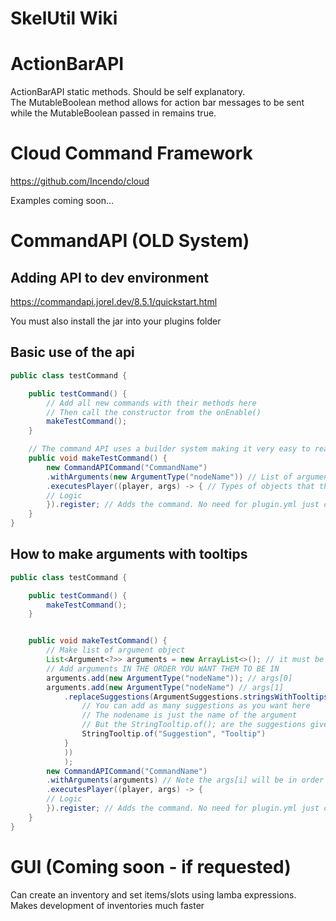 # SkelUtil Wiki

# ActionBarAPI
ActionBarAPI static methods. Should be self explanatory. <br/> The MutableBoolean method allows for action bar messages to be sent while the MutableBoolean passed in remains true.

# Cloud Command Framework
https://github.com/Incendo/cloud

Examples coming soon...

# CommandAPI (OLD System)
## Adding API to dev environment
https://commandapi.jorel.dev/8.5.1/quickstart.html

You must also install the jar into your plugins folder

## Basic use of the api
```Java
public class testCommand {

	public testCommand() {
		// Add all new commands with their methods here
		// Then call the constructor from the onEnable()
		makeTestCommand();
	}

	// The command API uses a builder system making it very easy to read and understand what is going on.
	public void makeTestCommand() {
		new CommandAPICommand("CommandName")
		.withArguments(new ArgumentType("nodeName")) // List of arguments here: https://commandapi.jorel.dev/8.5.1/arguments.html
		.executesPlayer((player, args) -> { // Types of objects that the command executes by here: https://commandapi.jorel.dev/8.5.1/commandexecutors.html
		// Logic
		}).register; // Adds the command. No need for plugin.yml just call the constructor in the on enable
	}
}
```
## How to make arguments with tooltips
```Java
public class testCommand {

	public testCommand() {
		makeTestCommand();
	}


	public void makeTestCommand() {
		// Make list of argument object
		List<Argument<?>> arguments = new ArrayList<>(); // it must be <Argument<?>>
		// Add arguments IN THE ORDER YOU WANT THEM TO BE IN
		arguments.add(new ArgumentType("nodeName")); // args[0]
		arguments.add(new ArgumentType("nodeName") // args[1]
			.replaceSuggestions(ArgumentSuggestions.stringsWithTooltips(info -> new IStringToolTip[] {
				// You can add as many suggestions as you want here
				// The nodename is just the name of the argument
				// But the StringTooltip.of(); are the suggestions given
				StringTooltip.of("Suggestion", "Tooltip")
			}
			))
			);
		new CommandAPICommand("CommandName")
		.withArguments(arguments) // Note the args[i] will be in order from which they were added
		.executesPlayer((player, args) -> { 
		// Logic
		}).register; // Adds the command. No need for plugin.yml just call the constructor in the on enable
	}
}
```

# GUI (Coming soon - if requested)
Can create an inventory and set items/slots using lamba expressions. Makes development of inventories much faster
